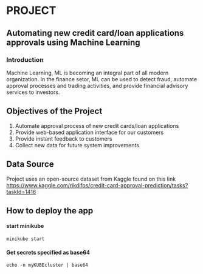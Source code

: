 # PROJECT
## Automating new credit card/loan applications approvals using Machine Learning
### Introduction
Machine Learning, ML is becoming an integral part of all modern organization. In the finance setor, ML can be used to detect fraud, automate approval processes and trading activities, and provide financial advisory services to investors.

## Objectives of the Project
1. Automate approval process of new credit cards/loan applications
2. Provide web-based application interface for our customers
3. Provide instant feedback to customers
4. Collect new data for future system improvements

## Data Source
Project uses an open-source dataset from Kaggle found on this link
https://www.kaggle.com/rikdifos/credit-card-approval-prediction/tasks?taskId=1416

## How to deploy the app
#### start minikube
```
minikube start
```

#### Get secrets specified as base64

```
echo -n myKUBEcluster | base64
```

